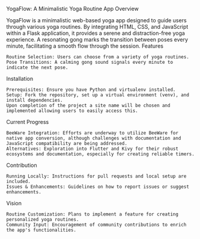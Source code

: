 YogaFlow: A Minimalistic Yoga Routine App
Overview

YogaFlow is a minimalistic web-based yoga app designed to guide users through various yoga routines. By integrating HTML, CSS, and JavaScript within a Flask application, it provides a serene and distraction-free yoga experience. A resonating gong marks the transition between poses every minute, facilitating a smooth flow through the session.
Features

    Routine Selection: Users can choose from a variety of yoga routines.
    Pose Transitions: A calming gong sound signals every minute to indicate the next pose.

Installation

    Prerequisites: Ensure you have Python and virtualenv installed.
    Setup: Fork the repository, set up a virtual environment (venv), and install dependencies.
    Upon completion of the project a site name will be chosen and implemented allowing users to easily access this. 

Current Progress

    BeeWare Integration: Efforts are underway to utilize BeeWare for native app conversion, although challenges with documentation and JavaScript compatibility are being addressed.
    Alternatives: Exploration into Flutter and Kivy for their robust ecosystems and documentation, especially for creating reliable timers.

Contribution

    Running Locally: Instructions for pull requests and local setup are included.
    Issues & Enhancements: Guidelines on how to report issues or suggest enhancements.

Vision

    Routine Customization: Plans to implement a feature for creating personalized yoga routines.
    Community Input: Encouragement of community contributions to enrich the app's functionalities.
